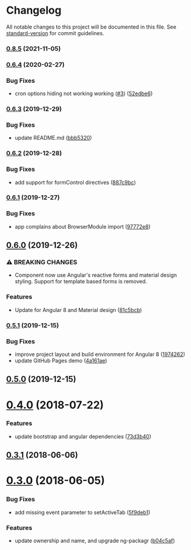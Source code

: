 # Changelog

All notable changes to this project will be documented in this file. See [standard-version](https://github.com/conventional-changelog/standard-version) for commit guidelines.

### [0.8.5](https://github.com/haavardj/ngx-cron-editor/compare/v0.6.4...v0.8.5) (2021-11-05)

### [0.6.4](https://github.com/haavardj/ngx-cron-editor/compare/v0.6.3...v0.6.4) (2020-02-27)


### Bug Fixes

* cron options hiding not working working ([#3](https://github.com/haavardj/ngx-cron-editor/issues/3)) ([52edbe6](https://github.com/haavardj/ngx-cron-editor/commit/52edbe6f86bf4ba0a547e7206718da88c9a6b636))

### [0.6.3](https://github.com/haavardj/ngx-cron-editor/compare/v0.6.2...v0.6.3) (2019-12-29)


### Bug Fixes

* update README.md ([bbb5320](https://github.com/haavardj/ngx-cron-editor/commit/bbb53206ff59c6fdb13d2dfe8d5d03dd32e34779))

### [0.6.2](https://github.com/haavardj/ngx-cron-editor/compare/v0.6.1...v0.6.2) (2019-12-28)


### Bug Fixes

* add support for formControl directives ([887c9bc](https://github.com/haavardj/ngx-cron-editor/commit/887c9bcba2a8e6d898d981cfd1ab18ac144802c9))

### [0.6.1](https://github.com/haavardj/ngx-cron-editor/compare/v0.6.0...v0.6.1) (2019-12-27)


### Bug Fixes

* app complains about BrowserModule import ([97772e8](https://github.com/haavardj/ngx-cron-editor/commit/97772e86a37ae3b91babeed74dcd7592da5b6ec8))

## [0.6.0](https://github.com/haavardj/ngx-cron-editor/compare/v0.5.1...v0.6.0) (2019-12-26)


### ⚠ BREAKING CHANGES

* Component now use Angular's reactive forms and material design styling.
Support for template based forms is removed.

### Features

* Update for Angular 8 and Material design ([81c5bcb](https://github.com/haavardj/ngx-cron-editor/commit/81c5bcb))

### [0.5.1](https://github.com/haavardj/ngx-cron-editor/compare/v0.5.0...v0.5.1) (2019-12-15)


### Bug Fixes

* improve project layout and build environment for Angular 8 ([1974262](https://github.com/haavardj/ngx-cron-editor/commit/1974262))
* update GitHub Pages demo ([4a161ae](https://github.com/haavardj/ngx-cron-editor/commit/4a161ae))

## [0.5.0](https://github.com/haavardj/ngx-cron-editor/compare/v0.4.0...v0.5.0) (2019-12-15)

<a name="0.4.0"></a>
# [0.4.0](https://github.com/haavardj/ngx-cron-editor/compare/v0.3.1...v0.4.0) (2018-07-22)


### Features

* update bootstrap and angular dependencies ([73d3b40](https://github.com/haavardj/ngx-cron-editor/commit/73d3b40))



<a name="0.3.1"></a>
## [0.3.1](https://github.com/haavardj/ngx-cron-editor/compare/v0.3.0...v0.3.1) (2018-06-06)



<a name="0.3.0"></a>
# [0.3.0](https://github.com/haavardj/ngx-cron-editor/compare/v0.2.0...v0.3.0) (2018-06-05)


### Bug Fixes

* add missing event parameter to setActiveTab ([5f9deb1](https://github.com/haavardj/ngx-cron-editor/commit/5f9deb1))


### Features

* update ownership and name, and upgrade ng-packagr ([b04c5af](https://github.com/haavardj/ngx-cron-editor/commit/b04c5af))
